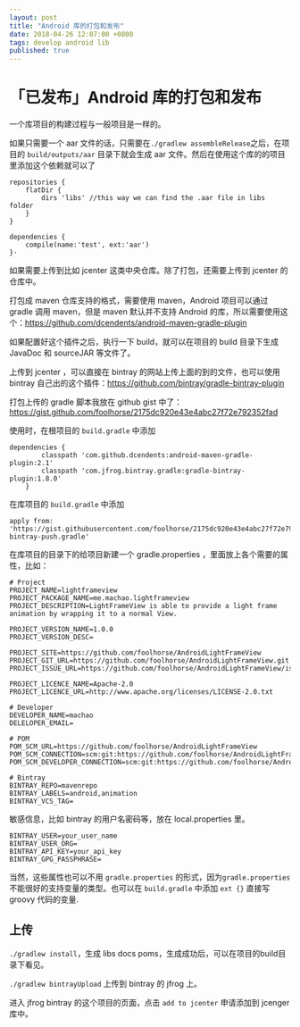 ```yaml
---
layout: post
title: "Android 库的打包和发布"
date: 2018-04-26 12:07:00 +0800
tags: develop android lib
published: true
---
```

# 「已发布」Android 库的打包和发布

一个库项目的构建过程与一般项目是一样的。

如果只需要一个 aar 文件的话，只需要在`./gradlew assembleRelease`之后，在项目的 `build/outputs/aar` 目录下就会生成 aar 文件。然后在使用这个库的的项目里添加这个依赖就可以了
```
repositories {
    flatDir {
        dirs 'libs' //this way we can find the .aar file in libs folder
    }
}
```
```
dependencies {
    compile(name:'test', ext:'aar')
}·
```

如果需要上传到比如 jcenter 这类中央仓库。除了打包，还需要上传到 jcenter 的仓库中。

打包成 maven 仓库支持的格式，需要使用 maven，Android 项目可以通过 gradle 调用 maven，但是 maven 默认并不支持 Android 的库，所以需要使用这个：<https://github.com/dcendents/android-maven-gradle-plugin>

如果配置好这个插件之后，执行一下 build，就可以在项目的 build 目录下生成 JavaDoc 和 sourceJAR 等文件了。

上传到 jcenter ，可以直接在 bintray 的网站上传上面的到的文件，也可以使用 bintray 自己出的这个插件：<https://github.com/bintray/gradle-bintray-plugin>

打包上传的 gradle 脚本我放在 github gist 中了：<https://gist.github.com/foolhorse/2175dc920e43e4abc27f72e792352fad>

使用时，在根项目的 `build.gradle` 中添加
```
dependencies {
        classpath 'com.github.dcendents:android-maven-gradle-plugin:2.1'
        classpath 'com.jfrog.bintray.gradle:gradle-bintray-plugin:1.8.0'
    }
```

在库项目的 `build.gradle` 中添加
```
apply from: 'https://gist.githubusercontent.com/foolhorse/2175dc920e43e4abc27f72e792352fad/raw/1bfcb2b0d6fbbbb0169672f5df79f887a95fb3e8/gradle-bintray-push.gradle'

```

在库项目的目录下的给项目新建一个 gradle.properties ，里面放上各个需要的属性，比如：
```
# Project
PROJECT_NAME=lightframeview
PROJECT_PACKAGE_NAME=me.machao.lightframeview
PROJECT_DESCRIPTION=LightFrameView is able to provide a light frame animation by wrapping it to a normal View.

PROJECT_VERSION_NAME=1.0.0
PROJECT_VERSION_DESC=

PROJECT_SITE=https://github.com/foolhorse/AndroidLightFrameView
PROJECT_GIT_URL=https://github.com/foolhorse/AndroidLightFrameView.git
PROJECT_ISSUE_URL=https://github.com/foolhorse/AndroidLightFrameView/issues

PROJECT_LICENCE_NAME=Apache-2.0
PROJECT_LICENCE_URL=http://www.apache.org/licenses/LICENSE-2.0.txt

# Developer
DEVELOPER_NAME=machao
DELELOPER_EMAIL=

# POM
POM_SCM_URL=https://github.com/foolhorse/AndroidLightFrameView
POM_SCM_CONNECTION=scm:git:https://github.com/foolhorse/AndroidLightFrameView.git
POM_SCM_DEVELOPER_CONNECTION=scm:git:https://github.com/foolhorse/AndroidLightFrameView.git

# Bintray
BINTRAY_REPO=mavenrepo
BINTRAY_LABELS=android,animation
BINTRAY_VCS_TAG=
```
敏感信息，比如 bintray 的用户名密码等，放在 local.properties 里。
```
BINTRAY_USER=your_user_name
BINTRAY_USER_ORG=
BINTRAY_API_KEY=your_api_key
BINTRAY_GPG_PASSPHRASE=
```
当然，这些属性也可以不用 `gradle.properties` 的形式，因为`gradle.properties` 不能很好的支持变量的类型。也可以在  `build.gradle`  中添加 `ext {}` 直接写 groovy 代码的变量.

## 上传

`./gradlew install`，生成 libs docs poms，生成成功后，可以在项目的build目录下看见。

`./gradlew bintrayUpload` 上传到 bintray 的 jfrog 上。

进入 jfrog bintray 的这个项目的页面，点击 `add to jcenter` 申请添加到 jcenger 库中。





